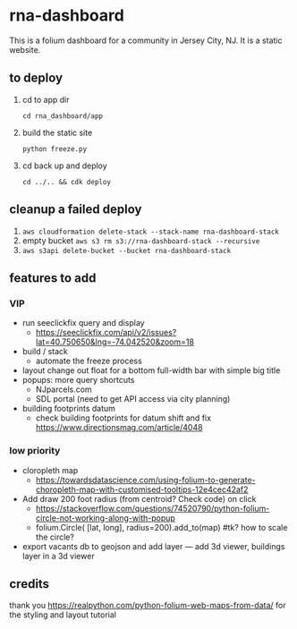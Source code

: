 # rna-dashboard

This is a folium dashboard for a community in Jersey City, NJ. It is a static website.

## to deploy

1. cd to app dir
    
    `cd rna_dashboard/app`

2. build the static site

    `python freeze.py`

3. cd back up and deploy

    `cd ../.. && cdk deploy`

## cleanup a failed deploy

1. `aws cloudformation delete-stack --stack-name rna-dashboard-stack`
2. empty bucket `aws s3 rm s3://rna-dashboard-stack --recursive`
3. `aws s3api delete-bucket --bucket rna-dashboard-stack`

## features to add

### VIP
- run seeclickfix query and display
    - https://seeclickfix.com/api/v2/issues?lat=40.750650&lng=-74.042520&zoom=18
- build / stack
    - automate the freeze process
- layout
    change out float for a bottom full-width bar with simple big title
- popups: more query shortcuts
    - NJparcels.com
    - SDL portal (need to get API access via city planning)
- building footprints datum
    - check building footprints for datum shift and fix https://www.directionsmag.com/article/4048

### low priority
- cloropleth map
    - https://towardsdatascience.com/using-folium-to-generate-choropleth-map-with-customised-tooltips-12e4cec42af2
- Add draw 200 foot radius (from centroid? Check code) on click
    - https://stackoverflow.com/questions/74520790/python-folium-circle-not-working-along-with-popup
    - folium.Circle(
        [lat, long],
        radius=200).add_to(map) #tk? how to scale the circle?
- export vacants db to geojson and add layer
— add 3d viewer, buildings layer in a 3d viewer

## credits
thank you https://realpython.com/python-folium-web-maps-from-data/ for the styling and layout tutorial

